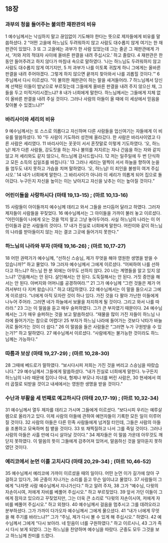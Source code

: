 ## 18장
### 과부의 청을 들어주는 불의한 재판관의 비유
1 예수님께서는 낙심하지 말고 끊임없이 기도해야 한다는 뜻으로 제자들에게 비유를 말씀하셨다.
2 “어떤 고을에 하느님도 두려워하지 않고 사람도 대수롭지 않게 여기는 한 재판관이 있었다.
3 또 그 고을에는 과부가 한 사람 있었는데 그는 줄곧 그 재판관에게 가서, ‘저와 저의 적대자 사이에 올바른 판결을 내려 주십시오.’ 하고 졸랐다.
4 재판관은 한동안 들어주려고 하지 않다가 마침내 속으로 말하였다. ‘나는 하느님도 두려워하지 않고 사람도 대수롭지 않게 여기지만,
5 저 과부가 나를 이토록 귀찮게 하니 그에게는 올바른 판결을 내려 주어야겠다. 그렇게 하지 않으면 끝까지 찾아와서 나를 괴롭힐 것이다.’”
6 주님께서 다시 이르셨다. “이 불의한 재판관이 하는 말을 새겨들어라.
7 하느님께서 당신께 선택된 이들이 밤낮으로 부르짖는데 그들에게 올바른 판결을 내려 주지 않으신 채, 그들을 두고 미적거리시겠느냐?
8 내가 너희에게 말한다. 하느님께서는 그들에게 지체 없이 올바른 판결을 내려 주실 것이다. 그러나 사람의 아들이 올 때에 이 세상에서 믿음을 찾아볼 수 있겠느냐?”
### 바리사이와 세리의 비유
9 예수님께서는 또 스스로 의롭다고 자신하며 다른 사람들을 업신여기는 자들에게 이 비유를 말씀하셨다.
10 “두 사람이 기도하러 성전에 올라갔다. 한 사람은 바리사이였고 다른 사람은 세리였다.
11 바리사이는 꼿꼿이 서서 혼잣말로 이렇게 기도하였다. ‘오, 하느님! 제가 다른 사람들, 강도짓을 하는 자나 불의를 저지르는 자나 간음을 하는 자와 같지 않고 저 세리와도 같지 않으니, 하느님께 감사드립니다.
12 저는 일주일에 두 번 단식하고 모든 소득의 십일조를 바칩니다.’
13 그러나 세리는 멀찍이 서서 하늘을 향하여 눈을 들 엄두도 내지 못하고 가슴을 치며 말하였다. ‘오, 하느님! 이 죄인을 불쌍히 여겨 주십시오.’
14 내가 너희에게 말한다. 그 바리사이가 아니라 이 세리가 의롭게 되어 집으로 돌아갔다. 누구든지 자신을 높이는 이는 낮아지고 자신을 낮추는 이는 높아질 것이다.”
### 어린이들을 사랑하시다 (마태 19,13-15) ;  (마르 10,13-16)
15 사람들이 아이들까지 예수님께 데리고 와서 그들을 쓰다듬어 달라고 하였다. 그러자 제자들이 사람들을 꾸짖었다.
16 예수님께서는 그 아이들을 가까이 불러 놓고 이르셨다. “어린이들이 나에게 오는 것을 막지 말고 그냥 놓아두어라. 사실 하느님의 나라는 이 어린이들과 같은 사람들의 것이다.
17 내가 진실로 너희에게 말한다. 어린이와 같이 하느님의 나라를 받아들이지 않는 자는 결코 그곳에 들어가지 못한다.”
### 하느님의 나라와 부자 (마태 19,16-26) ;  (마르 10,17-27)
18 어떤 권력가가 예수님께, “선하신 스승님, 제가 무엇을 해야 영원한 생명을 받을 수 있습니까?” 하고 물었다.
19 그러자 예수님께서 그에게 이르셨다. “어찌하여 나를 선하다고 하느냐? 하느님 한 분 외에는 아무도 선하지 않다.
20 너는 계명들을 알고 있지 않느냐? ‘간음해서는 안 된다. 살인해서는 안 된다. 도둑질해서는 안 된다. 거짓 증언을 해서는 안 된다. 아버지와 어머니를 공경하여라.’”
21 그가 예수님께 “그런 것들은 제가 어려서부터 다 지켜 왔습니다.” 하고 대답하였다.
22 예수님께서는 이 말을 들으시고 그에게 이르셨다. “너에게 아직 모자란 것이 하나 있다. 가진 것을 다 팔아 가난한 이들에게 나누어 주어라. 그러면 네가 하늘에서 보물을 차지하게 될 것이다. 그리고 와서 나를 따라라.”
23 그는 이 말씀을 듣고 매우 슬퍼하였다. 그가 큰 부자였기 때문이다.
24 예수님께서는 그가 매우 슬퍼하는 것을 보고 말씀하셨다. “재물을 많이 가진 자들이 하느님 나라에 들어가기는 참으로 어렵다!
25 부자가 하느님 나라에 들어가는 것보다 낙타가 바늘귀로 들어가는 것이 더 쉽다.”
26 이 말씀을 들은 사람들은 “그러면 누가 구원받을 수 있는가?” 하고 말하였다.
27 예수님께서 이르셨다. “사람에게는 불가능한 것이라도 하느님께는 가능하다.”
### 따름과 보상 (마태 19,27-29) ;  (마르 10,28-30)
28 그때에 베드로가 말하였다. “보시다시피 저희는 가진 것을 버리고 스승님을 따랐습니다.”
29 예수님께서 그들에게 말씀하셨다. “내가 진실로 너희에게 말한다. 누구든지 하느님의 나라 때문에 집이나 아내, 형제나 부모나 자녀를 버린 사람은,
30 현세에서 여러 곱절로 되받을 것이고 내세에서는 영원한 생명을 받을 것이다.”
### 수난과 부활을 세 번째로 예고하시다 (마태 20,17-19) ;  (마르 10,32-34)
31 예수님께서 열두 제자를 데리고 가시며 그들에게 이르셨다. “보다시피 우리는 예루살렘으로 올라가고 있다. 이제 사람의 아들에 관하여 예언자들이 기록한 모든 일이 이루어질 것이다.
32 사람의 아들은 다른 민족 사람들에게 넘겨질 터인데, 그들은 사람의 아들을 조롱하고 모욕하며 침 뱉을 것이다.
33 또 채찍질하고 나서 그를 죽일 것이다. 그러나 사람의 아들은 사흘 만에 다시 살아날 것이다.”
34 제자들은 이 말씀 가운데 아무것도 깨닫지 못하였다. 이 말씀의 뜻이 그들에게 감추어져 있어서, 말씀하신 것을 알아듣지 못하였던 것이다.
### 예리코에서 눈먼 이를 고치시다 (마태 20,29-34) ;  (마르 10,46-52)
35 예수님께서 예리코에 가까이 이르셨을 때의 일이다. 어떤 눈먼 이가 길가에 앉아 구걸하고 있다가,
36 군중이 지나가는 소리를 듣고 무슨 일이냐고 물었다.
37 사람들이 그에게 “나자렛 사람 예수님께서 지나가신다.” 하고 알려 주자,
38 그가 “예수님, 다윗의 자손이시여, 저에게 자비를 베풀어 주십시오.” 하고 부르짖었다.
39 앞서 가던 이들이 그에게 잠자코 있으라고 꾸짖었지만, 그는 더욱 큰 소리로 “다윗의 자손이시여, 저에게 자비를 베풀어 주십시오.” 하고 외쳤다.
40 예수님께서 걸음을 멈추시고 그를 데려오라고 분부하셨다. 그가 가까이 다가오자 예수님께서 그에게 물으셨다.
41 “내가 너에게 무엇을 해 주기를 바라느냐?” 그가 “주님, 제가 다시 볼 수 있게 해 주십시오.” 하였다.
42 예수님께서 그에게 “다시 보아라. 네 믿음이 너를 구원하였다.” 하고 이르시니,
43 그가 즉시 다시 보게 되었다. 그는 하느님을 찬양하며 예수님을 따랐다. 군중도 모두 그것을 보고 하느님께 찬미를 드렸다.
